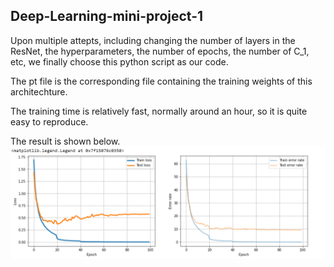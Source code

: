 ## Deep-Learning-mini-project-1

Upon multiple attepts, including changing the number of layers in the ResNet, the hyperparameters, the number of epochs, the number of C_1, etc, we finally choose this python script as our code. 

The pt file is the corresponding file containing the training weights of this architechture.

The training time is relatively fast, normally around an hour, so it is quite easy to reproduce.

The result is shown below.
![alt text](https://github.com/wadelucky/Deep-Learning-mini-project-1/blob/main/plt.png)

